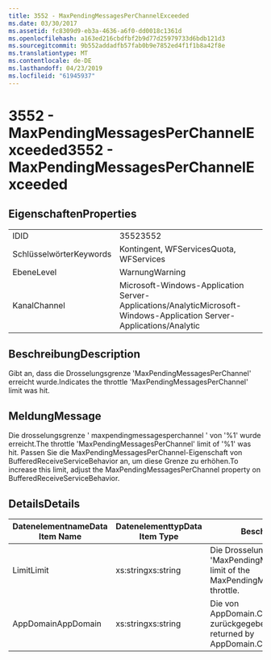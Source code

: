 ```yaml
---
title: 3552 - MaxPendingMessagesPerChannelExceeded
ms.date: 03/30/2017
ms.assetid: fc8309d9-eb3a-4636-a6f0-dd0018c1361d
ms.openlocfilehash: a163ed216cbdfbf2b9d77d25979733d6bdb121d3
ms.sourcegitcommit: 9b552addadfb57fab0b9e7852ed4f1f1b8a42f8e
ms.translationtype: MT
ms.contentlocale: de-DE
ms.lasthandoff: 04/23/2019
ms.locfileid: "61945937"
---
```

# <a name="3552---maxpendingmessagesperchannelexceeded"></a><span data-ttu-id="01e58-102">3552 - MaxPendingMessagesPerChannelExceeded</span><span class="sxs-lookup"><span data-stu-id="01e58-102">3552 - MaxPendingMessagesPerChannelExceeded</span></span>
## <a name="properties"></a><span data-ttu-id="01e58-103">Eigenschaften</span><span class="sxs-lookup"><span data-stu-id="01e58-103">Properties</span></span>  
  
|||  
|-|-|  
|<span data-ttu-id="01e58-104">ID</span><span class="sxs-lookup"><span data-stu-id="01e58-104">ID</span></span>|<span data-ttu-id="01e58-105">3552</span><span class="sxs-lookup"><span data-stu-id="01e58-105">3552</span></span>|  
|<span data-ttu-id="01e58-106">Schlüsselwörter</span><span class="sxs-lookup"><span data-stu-id="01e58-106">Keywords</span></span>|<span data-ttu-id="01e58-107">Kontingent, WFServices</span><span class="sxs-lookup"><span data-stu-id="01e58-107">Quota, WFServices</span></span>|  
|<span data-ttu-id="01e58-108">Ebene</span><span class="sxs-lookup"><span data-stu-id="01e58-108">Level</span></span>|<span data-ttu-id="01e58-109">Warnung</span><span class="sxs-lookup"><span data-stu-id="01e58-109">Warning</span></span>|  
|<span data-ttu-id="01e58-110">Kanal</span><span class="sxs-lookup"><span data-stu-id="01e58-110">Channel</span></span>|<span data-ttu-id="01e58-111">Microsoft-Windows-Application Server-Applications/Analytic</span><span class="sxs-lookup"><span data-stu-id="01e58-111">Microsoft-Windows-Application Server-Applications/Analytic</span></span>|  
  
## <a name="description"></a><span data-ttu-id="01e58-112">Beschreibung</span><span class="sxs-lookup"><span data-stu-id="01e58-112">Description</span></span>  
 <span data-ttu-id="01e58-113">Gibt an, dass die Drosselungsgrenze 'MaxPendingMessagesPerChannel' erreicht wurde.</span><span class="sxs-lookup"><span data-stu-id="01e58-113">Indicates the throttle 'MaxPendingMessagesPerChannel' limit was hit.</span></span>  
  
## <a name="message"></a><span data-ttu-id="01e58-114">Meldung</span><span class="sxs-lookup"><span data-stu-id="01e58-114">Message</span></span>  
 <span data-ttu-id="01e58-115">Die drosselungsgrenze ' maxpendingmessagesperchannel ' von '%1' wurde erreicht.</span><span class="sxs-lookup"><span data-stu-id="01e58-115">The throttle 'MaxPendingMessagesPerChannel' limit of  '%1' was hit.</span></span> <span data-ttu-id="01e58-116">Passen Sie die MaxPendingMessagesPerChannel-Eigenschaft von BufferedReceiveServiceBehavior an, um diese Grenze zu erhöhen.</span><span class="sxs-lookup"><span data-stu-id="01e58-116">To increase this limit, adjust the MaxPendingMessagesPerChannel property on BufferedReceiveServiceBehavior.</span></span>  
  
## <a name="details"></a><span data-ttu-id="01e58-117">Details</span><span class="sxs-lookup"><span data-stu-id="01e58-117">Details</span></span>  
  
|<span data-ttu-id="01e58-118">Datenelementname</span><span class="sxs-lookup"><span data-stu-id="01e58-118">Data Item Name</span></span>|<span data-ttu-id="01e58-119">Datenelementtyp</span><span class="sxs-lookup"><span data-stu-id="01e58-119">Data Item Type</span></span>|<span data-ttu-id="01e58-120">Beschreibung</span><span class="sxs-lookup"><span data-stu-id="01e58-120">Description</span></span>|  
|--------------------|--------------------|-----------------|  
|<span data-ttu-id="01e58-121">Limit</span><span class="sxs-lookup"><span data-stu-id="01e58-121">Limit</span></span>|<span data-ttu-id="01e58-122">xs:string</span><span class="sxs-lookup"><span data-stu-id="01e58-122">xs:string</span></span>|<span data-ttu-id="01e58-123">Die Drosselungsgrenze 'MaxPendingMessagesPerChannel'.</span><span class="sxs-lookup"><span data-stu-id="01e58-123">The limit of the MaxPendingMessagesPerChannel throttle.</span></span>|  
|<span data-ttu-id="01e58-124">AppDomain</span><span class="sxs-lookup"><span data-stu-id="01e58-124">AppDomain</span></span>|<span data-ttu-id="01e58-125">xs:string</span><span class="sxs-lookup"><span data-stu-id="01e58-125">xs:string</span></span>|<span data-ttu-id="01e58-126">Die von AppDomain.CurrentDomain.FriendlyName zurückgegebene Zeichenfolge.</span><span class="sxs-lookup"><span data-stu-id="01e58-126">The string returned by AppDomain.CurrentDomain.FriendlyName.</span></span>|
